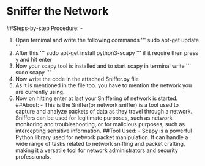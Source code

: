 # Sniffer the Network
##Steps-by-step Procedure: -
1. Open ternimal and write the following commands
   '''
   sudo apt-get update
   '''
2. After this
   '''
   sudo apt-get install python3-scapy
   '''
   if it require then press y and hit enter
3. Now your scapy tool is installed and to start scapy in terminal write
   '''
   sudo scapy
   '''
4. Now write the code in the attached Sniffer.py file
5. As it is mentioned in the file too. you have to mention the network you are currently using.
6. Now on hitting enter at last your Sniffering of network is started.
##About: -
This is the Sniffer(or network sniffer) is a tool used to capture and analyze packets of data as they travel through a network. Sniffers can be used for legitimate purposes, such as network monitoring and troubleshooting, or for malicious purposes, such as intercepting sensitive information.
##Tool Used: -
Scapy is a powerful Python library used for network packet manipulation. It can handle a wide range of tasks related to network sniffing and packet crafting, making it a versatile tool for network administrators and security professionals.
